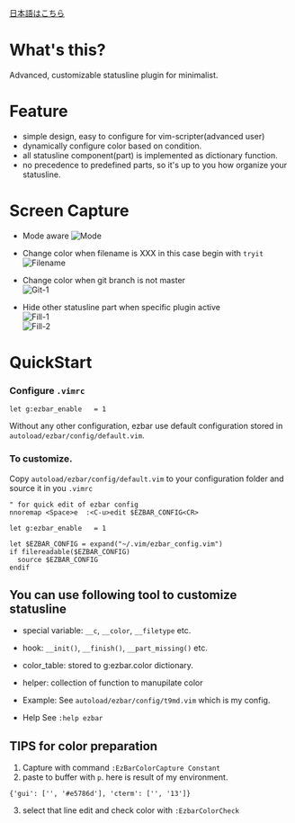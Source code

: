 [日本語はこちら](https://github.com/t9md/vim-ezbar/blob/master/README-JP.md)

# What's this?
Advanced, customizable statusline plugin for minimalist.

# Feature
* simple design, easy to configure for vim-scripter(advanced user)
* dynamically configure color based on condition.
* all statusline component(part) is implemented as dictionary function.
* no precedence to predefined parts, so it's up to you how organize your statusline.

# Screen Capture
* Mode aware
![Mode](https://raw.github.com/t9md/t9md/master/img/ezbar/mode_insert.png)

* Change color when filename is XXX in this case begin with `tryit`
![Filename](https://raw.github.com/t9md/t9md/master/img/ezbar/filename_notify.png)

* Change color when git branch is not master  
![Git-1](https://raw.github.com/t9md/t9md/master/img/ezbar/git-branch_notify.png)

* Hide other statusline part when specific plugin active  
![Fill-1](https://raw.github.com/t9md/t9md/master/img/ezbar/ezbar_fill1.png)  
![Fill-2](https://raw.github.com/t9md/t9md/master/img/ezbar/ezbar_fill2.png)  

# QuickStart

### Configure  `.vimrc`

```Vim
let g:ezbar_enable   = 1
```

Without any other configuration, ezbar use default configuration stored
in `autoload/ezbar/config/default.vim`.

### To customize.

Copy `autoload/ezbar/config/default.vim` to your configuration folder and source it in you `.vimrc`

```Vim
" for quick edit of ezbar config
nnoremap <Space>e  :<C-u>edit $EZBAR_CONFIG<CR>

let g:ezbar_enable   = 1

let $EZBAR_CONFIG = expand("~/.vim/ezbar_config.vim")
if filereadable($EZBAR_CONFIG)
  source $EZBAR_CONFIG
endif
```

## You can use following tool to customize statusline

* special variable: `__c`, `__color`, `__filetype` etc.
* hook: `__init()`, `__finish()`, `__part_missing()` etc.
* color_table: stored to g:ezbar.color dictionary.
* helper: collection of function to manupilate color

* Example:
See `autoload/ezbar/config/t9md.vim` which is my config.

* Help
See `:help ezbar`

## TIPS for color preparation

1. Capture with command `:EzBarColorCapture Constant`  
2. paste to buffer with `p`. here is result of my environment.  

```Vim
{'gui': ['', '#e5786d'], 'cterm': ['', '13']}
```

3. select that line edit and check color with `:EzbarColorCheck`  
